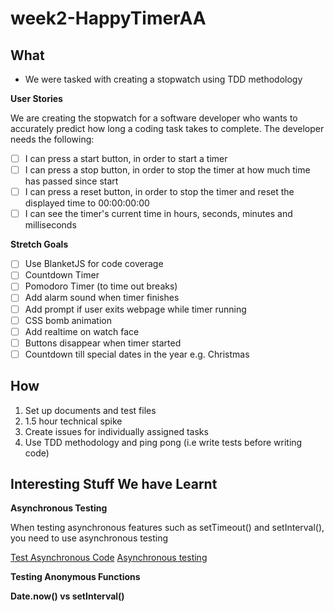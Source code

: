 # week2-HappyTimerAA

## What

 - We were tasked with creating a stopwatch using TDD methodology

**User Stories**

We are creating the stopwatch for a software developer who wants to accurately predict how long a coding task takes to complete. The developer needs the following:

- [ ] I can press a start button, in order to start a timer
- [ ] I can press a stop button, in order to stop the timer at how much time has passed since start
- [ ] I can press a reset button, in order to stop the timer and reset the displayed time to 00:00:00:00
- [ ] I can see the timer's current time in hours, seconds, minutes and milliseconds

**Stretch Goals**

- [ ] Use BlanketJS for code coverage
- [ ] Countdown Timer
- [ ] Pomodoro Timer (to time out breaks)
- [ ] Add alarm sound when timer finishes
- [ ] Add prompt if user exits webpage while timer running
- [ ] CSS bomb animation
- [ ] Add realtime on watch face
- [ ] Buttons disappear when timer started
- [ ] Countdown till special dates in the year e.g. Christmas

## How

1. Set up documents and test files
2. 1.5 hour technical spike
3. Create issues for individually assigned tasks
4. Use TDD methodology and ping pong (i.e write tests before writing code)

## Interesting Stuff We have Learnt

 **Asynchronous Testing**

 When testing asynchronous features such as setTimeout() and setInterval(), you need to use asynchronous testing

 [Test Asynchronous Code](https://www.sitepoint.com/test-asynchronous-code-qunit/)
[Asynchronous testing](https://code.tutsplus.com/tutorials/how-to-test-your-javascript-code-with-qunit--net-9077)

**Testing Anonymous Functions**

**Date.now() vs setInterval()**
